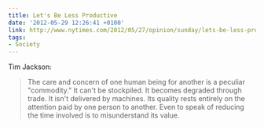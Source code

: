 ```yaml
---
title: Let's Be Less Productive
date: '2012-05-29 12:26:41 +0100'
link: http://www.nytimes.com/2012/05/27/opinion/sunday/lets-be-less-productive.html
tags:
- Society
---
```

Tim Jackson:

> The care and concern of one human being for another is a peculiar "commodity." It can't be stockpiled. It becomes degraded through trade. It isn't delivered by machines. Its quality rests entirely on the attention paid by one person to another. Even to speak of reducing the time involved is to misunderstand its value.
